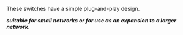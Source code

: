 These switches have a simple plug-and-play design.

***suitable for small networks or for use as an expansion to a larger network.***